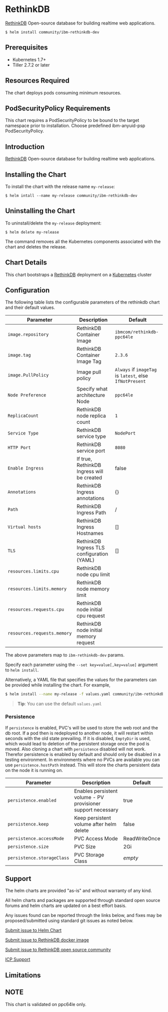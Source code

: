 # RethinkDB

[RethinkDB](https://github.com/rethinkdb/rethinkdb) Open-source database for building realtime web applications.

```console
$ helm install community/ibm-rethinkdb-dev
```

## Prerequisites

- Kubernetes 1.7+ 
- Tiller 2.7.2 or later

## Resources Required
The chart deploys pods consuming minimum resources.

## PodSecurityPolicy Requirements
This chart requires a PodSecurityPolicy to be bound to the target namespace prior to installation. Choose predefined ibm-anyuid-psp PodSecurityPolicy.

## Introduction

[RethinkDB](https://github.com/rethinkdb/rethinkdb) Open-source database for building realtime web applications.

## Installing the Chart

To install the chart with the release name `my-release`:

```console
$ helm intall --name my-release community/ibm-rethinkdb-dev
```

## Uninstalling the Chart

To uninstall/delete the `my-release` deployment:

```console
$ helm delete my-release
```

The command removes all the Kubernetes components associated with the chart and deletes the release.

## Chart Details
This chart bootstraps a [RethinkDB](https://github.com/rethinkdb/rethinkdb) deployment on a [Kubernetes](http://kubernetes.io) cluster


## Configuration

The following table lists the configurable parameters of the rethinkdb chart and their default values.

|      Parameter            |          Description            |                         Default                         |
|---------------------------|---------------------------------|---------------------------------------------------------|
| `image.repository`        | RethinkDB Container Image       | `ibmcom/rethinkdb-ppc64le`                              |
| `image.tag`               | RethinkDB Container Image Tag   | `2.3.6`                                                 |
| `image.PullPolicy`        | Image pull policy               | `Always` if `imageTag` is `latest`, else `IfNotPresent` |
| `Node Preference`         | Specify what architecture Node  | `ppc64le`                                               |
| `ReplicaCount`            | RethinkDB node replica count    | `1`                                                     |
| `Service Type`            | RethinkDB service type          | `NodePort`                                              |
| `HTTP Port`               | RethinkDB service port          | `8080`                                                  |
| `Enable Ingress`          | If true, RethinkDB Ingress will be created | false                                        |
| `Annotations`             | RethinkDB Ingress annotations   |  {}                                                     |
| `Path`                    | RethinkDB Ingress Path          | /                                                       |
| `Virtual hosts`           | RethinkDB Ingress Hostnames     | []                                                      |
| `TLS`                     | RethinkDB Ingress TLS configuration (YAML) | []                                           |
| `resources.limits.cpu`    | RethinkDB node cpu limit       |                                                         |
| `resources.limits.memory` | RethinkDB node memory limit    |                                                         |
| `resources.requests.cpu`  | RethinkDB node initial cpu request |                                                     |
| `resources.requests.memory` | RethinkDB node initial memory request|                                                 |


The above parameters map to `ibm-rethinkdb-dev` params.

Specify each parameter using the `--set key=value[,key=value]` argument to `helm install`. 

Alternatively, a YAML file that specifies the values for the parameters can be provided while installing the chart. For example,

```bash
$ helm install --name my-release -f values.yaml community/ibm-rethinkdb-dev
```

> **Tip**: You can use the default `values.yaml`

### Persistence

If `persistence` is enabled, PVC's will be used to store the web root and the db root. If a pod then is redeployed to another node, it will restart within seconds with the old state prevailing. If it is disabled, `EmptyDir` is used, which would lead to deletion of the persistent storage once the pod is moved. Also cloning a chart with `persistence` disabled will not work. Therefor persistence is enabled by default and should only be disabled in a testing environment. In environments where no PVCs are available you can use `persistence.hostPath` instead. This will store the charts persistent data on the node it is running on.

| Parameter | Description | Default |
| - | - | - |
| `persistence.enabled` | Enables persistent volume - PV provisioner support necessary | true |
| `persistence.keep` | Keep persistent volume after helm delete | false |
| `persistence.accessMode` | PVC Access Mode | ReadWriteOnce |
| `persistence.size` | PVC Size | 2Gi |
| `persistence.storageClass` | PVC Storage Class | _empty_ |

## Support

The helm charts are provided "as-is" and without warranty of any kind.

All helm charts and packages are supported through standard open source forums and helm charts are updated on a best effort basis.

Any issues found can be reported through the links below, and fixes may be proposed/submitted using standard git issues as noted below.

[Submit issue to Helm Chart](https://github.com/ppc64le/charts/issues )

[Submit issue to RethinkDB docker image](https://github.com/ppc64le/build-scripts/issues )

[Submit issue to RethinkDB open source community](https://github.com/rethinkdb/rethinkdb/issues )

[ICP Support](https://ibm.biz/icpsupport )

## Limitations

## NOTE
This chart is validated on ppc64le only.

